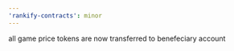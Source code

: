 ```yaml
---
'rankify-contracts': minor
---
```


all game price tokens are now transferred to benefeciary account
